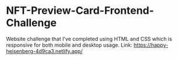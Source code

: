 # NFT-Preview-Card-Frontend-Challenge
Website challenge that I've completed using HTML and CSS which is responsive for both mobile and desktop usage. Link: https://happy-heisenberg-4d9ca3.netlify.app/

